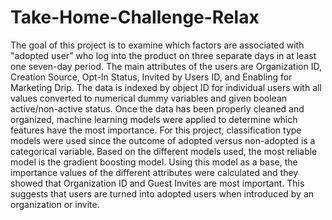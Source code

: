 # Take-Home-Challenge-Relax
The goal of this project is to examine which factors are associated with "adopted user" who log into the product on three separate days in at least one seven­-day period. The main attributes of the users are Organization ID, Creation Source, Opt-In Status, Invited by Users ID, and Enabling for Marketing Drip. The data is indexed by object ID for individual users with all values converted to numerical dummy variables and given boolean active/non-active status. Once the data has been properly cleaned and organized, machine learning models were applied to determine which features have the most importance. For this project, classification type models were used since the outcome of adopted versus non-adopted is a categorical variable. Based on the different models used, the most reliable model is the gradient boosting model. Using this model as a base, the importance values of the different attributes were calculated and they showed that Organization ID and Guest Invites are most important. This suggests that users are turned into adopted users when introduced by an organization or invite.
